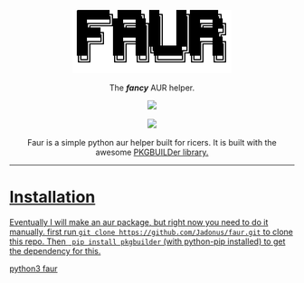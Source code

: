 
<p align="center">
  <img src="ascii-.png" />
</p>
<p align="center">
The <em><strong>fancy</strong></em> AUR helper.
</p>
<p align="center">
  <img src="https://img.shields.io/badge/Python-FFD43B?style=for-the-badge&logo=python&logoColor=blue" />
</p>
<p align="center">
  <img src="https://img.shields.io/badge/Arch_Linux-1793D1?style=for-the-badge&logo=arch-linux&logoColor=white" />

</p>

<p align="center">
Faur is a simple python aur helper built for ricers. It is built with the awesome <a href="https://github.com/Kwpolska/pkgbuilder">PKGBUILDer library.
</p>

---

# Installation
Eventually I will make an aur package, but right now you need to do it manually.
first run ```git clone https://github.com/Jadonus/faur.git``` to clone this repo.
Then ``` pip install pkgbuilder``` (with python-pip installed) to get the dependency for this.




  python3 faur
  
